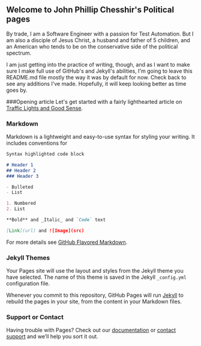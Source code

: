 ## Welcome to John Phillip Chesshir's Political pages

By trade, I am a Software Engineer with a passion for Test Automation.  But I am also a disciple of Jesus Christ, a husband and father of 5 children, and an American who tends to be on the conservative side of the political spectrum.

I am just getting into the practice of writing, though, and as I want to make sure I make full use of GitHub's and Jekyll's abilities, I'm going to leave this README.md file mostly the way it was by default for now.  Check back to see any additions I've made.  Hopefully, it will keep looking better as time goes by.


###Opening article
Let's get started with a fairly lighthearted article on [Traffic Lights and Good Sense](https://github.com/jchesshir/political_docs/traffic_lights.md).

### Markdown

Markdown is a lightweight and easy-to-use syntax for styling your writing. It includes conventions for

```markdown
Syntax highlighted code block

# Header 1
## Header 2
### Header 3

- Bulleted
- List

1. Numbered
2. List

**Bold** and _Italic_ and `Code` text

[Link](url) and ![Image](src)
```

For more details see [GitHub Flavored Markdown](https://guides.github.com/features/mastering-markdown/).

### Jekyll Themes

Your Pages site will use the layout and styles from the Jekyll theme you have selected. The name of this theme is saved in the Jekyll `_config.yml` configuration file.

Whenever you commit to this repository, GitHub Pages will run [Jekyll](https://jekyllrb.com/) to rebuild the pages in your site, from the content in your Markdown files.

### Support or Contact

Having trouble with Pages? Check out our [documentation](https://help.github.com/categories/github-pages-basics/) or [contact support](https://github.com/contact) and we’ll help you sort it out.
